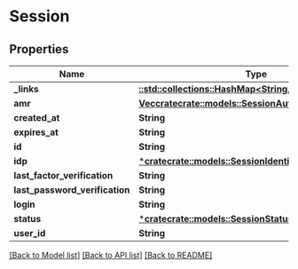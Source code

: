 # Session

## Properties
Name | Type | Description | Notes
------------ | ------------- | ------------- | -------------
**_links** | [**::std::collections::HashMap<String, Value>**](Value.md) |  | [optional] 
**amr** | [**Vec<cratecrate::models::SessionAuthenticationMethod>**](SessionAuthenticationMethod.md) |  | [optional] 
**created_at** | **String** |  | [optional] 
**expires_at** | **String** |  | [optional] 
**id** | **String** |  | [optional] 
**idp** | [***cratecrate::models::SessionIdentityProvider**](SessionIdentityProvider.md) |  | [optional] 
**last_factor_verification** | **String** |  | [optional] 
**last_password_verification** | **String** |  | [optional] 
**login** | **String** |  | [optional] 
**status** | [***cratecrate::models::SessionStatus**](SessionStatus.md) |  | [optional] 
**user_id** | **String** |  | [optional] 

[[Back to Model list]](../README.md#documentation-for-models) [[Back to API list]](../README.md#documentation-for-api-endpoints) [[Back to README]](../README.md)


